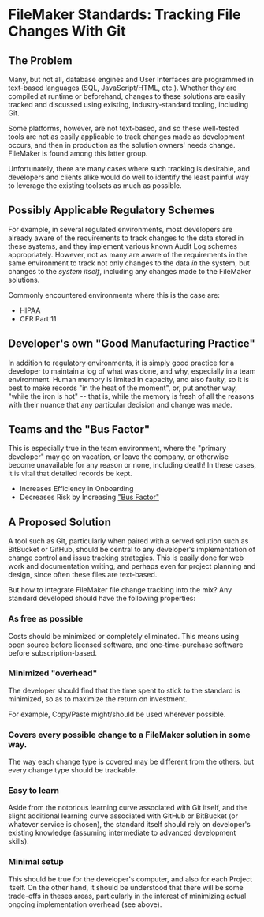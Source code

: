 # FileMaker Standards: Tracking File Changes With Git

## The Problem

Many, but not all, database engines and User Interfaces are programmed in text-based languages (SQL, JavaScript/HTML, etc.).  Whether they are compiled at runtime or beforehand, changes to these solutions are easily tracked and discussed using existing, industry-standard tooling, including Git.

Some platforms, however, are not text-based, and so these well-tested tools are not as easily applicable to track changes made as development occurs, and then in production as the solution owners' needs change.  FileMaker is found among this latter group.

Unfortunately, there are many cases where such tracking is desirable, and developers and clients alike would do well to identify the least painful way to leverage the existing toolsets as much as possible.

## Possibly Applicable Regulatory Schemes

For example, in several regulated environments, most developers are already aware of the requirements to track changes to the data stored in these systems, and they implement various known Audit Log schemes appropriately.  However, not as many are aware of the requirements in the same environment to track not only changes to the data _in_ the system, but changes to the _system itself_, including any changes made to the FileMaker solutions.

Commonly encountered environments where this is the case are:
 - HIPAA
 - CFR Part 11

## Developer's own "Good Manufacturing Practice"

In addition to regulatory environments, it is simply good practice for a developer to maintain a log of what was done, and why, especially in a team environment.  Human memory is limited in capacity, and also faulty, so it is best to make records "in the heat of the moment", or, put another way, "while the iron is hot" -- that is, while the memory is fresh of all the reasons with their nuance that any particular decision and change was made.

## Teams and the "Bus Factor"

This is especially true in the team environment, where the "primary developer" may go on vacation, or leave the company, or otherwise become unavailable for any reason or none, including death!  In these cases, it is vital that detailed records be kept.

 - Increases Efficiency in Onboarding
 - Decreases Risk by Increasing ["Bus Factor"](https://en.wikipedia.org/wiki/Bus_factor)

## A Proposed Solution

A tool such as Git, particularly when paired with a served solution such as BitBucket or GitHub, should be central to any developer's implementation of change control and issue tracking strategies.  This is easily done for web work and documentation writing, and perhaps even for project planning and design, since often these files are text-based.

But how to integrate FileMaker file change tracking into the mix?  Any standard developed should have the following properties:

### As free as possible

Costs should be minimized or completely eliminated.  This means using open source before licensed software, and one-time-purchase software before subscription-based.

### Minimized "overhead"

The developer should find that the time spent to stick to the standard is minimized, so as to maximize the return on investment.

For example, Copy/Paste might/should be used wherever possible.

### Covers every possible change to a FileMaker solution in some way.

The way each change type is covered may be different from the others, but every change type should be trackable.

### Easy to learn

Aside from the notorious learning curve associated with Git itself, and the slight additional learning curve associated with GitHub or BitBucket (or whatever service is chosen), the standard itself should rely on developer's existing knowledge (assuming intermediate to advanced development skills).

### Minimal setup

This should be true for the developer's computer, and also for each Project itself.  On the other hand, it should be understood that there will be some trade-offs in theses areas, particularly in the interest of minimizing actual ongoing implementation overhead (see above).

